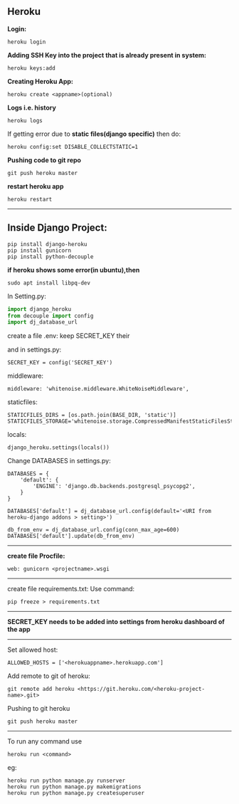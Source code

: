 ## Heroku


**Login:**
```heroku
heroku login
```


**Adding SSH Key into the project that is already present in system:**
```heroku
heroku keys:add
```


**Creating Heroku App:**
```heroku
heroku create <appname>(optional)
```


**Logs i.e. history**
```heroku
heroku logs
```


If getting error due to **static files(django specific)** then do:
```heroku
heroku config:set DISABLE_COLLECTSTATIC=1
```


**Pushing code to git repo**
```heroku
git push heroku master
```

**restart heroku app**
```heroku
heroku restart
```

-----------------------------------------------------

## Inside Django Project:

```
pip install django-heroku 
pip install gunicorn
pip install python-decouple
```
**if heroku shows some error(in ubuntu),then**
```
sudo apt install libpq-dev
```

In Setting.py:

```python
import django_heroku
from decouple import config
import dj_database_url
```

create a file .env:
keep SECRET_KEY their 

and in settings.py:
```
SECRET_KEY = config('SECRET_KEY')
```

middleware:
```
middleware: 'whitenoise.middleware.WhiteNoiseMiddleware',
```

staticfiles:
```
STATICFILES_DIRS = [os.path.join(BASE_DIR, 'static')]
STATICFILES_STORAGE='whitenoise.storage.CompressedManifestStaticFilesStorage'
```
locals:
```
django_heroku.settings(locals())
```

Change DATABASES in settings.py:
```
DATABASES = {
    'default': {
        'ENGINE': 'django.db.backends.postgresql_psycopg2',
    }
}

DATABASES['default'] = dj_database_url.config(default='<URI from heroku-django addons > setting>')

db_from_env = dj_database_url.config(conn_max_age=600)
DATABASES['default'].update(db_from_env)
```

------------------------------------------------
**create file Procfile:**
```
web: gunicorn <projectname>.wsgi
```

------------------------------------------------
create file requirements.txt:
Use command:

```
pip freeze > requirements.txt
```
--------------------------------------------------------------

**SECRET_KEY needs to be added into settings from heroku dashboard of the app**

-------------------------------------------------------------

Set allowed host:
```
ALLOWED_HOSTS = ['<herokuappname>.herokuapp.com']
```


Add remote to git of heroku:
```
git remote add heroku <https://git.heroku.com/<heroku-project-name>.git>
```

Pushing to git heroku
```
git push heroku master
```
------------------------------------------------------------
To run any command use 
```heroku
heroku run <command>
```
eg:
```heroku
heroku run python manage.py runserver
heroku run python manage.py makemigrations
heroku run python manage.py createsuperuser
```

